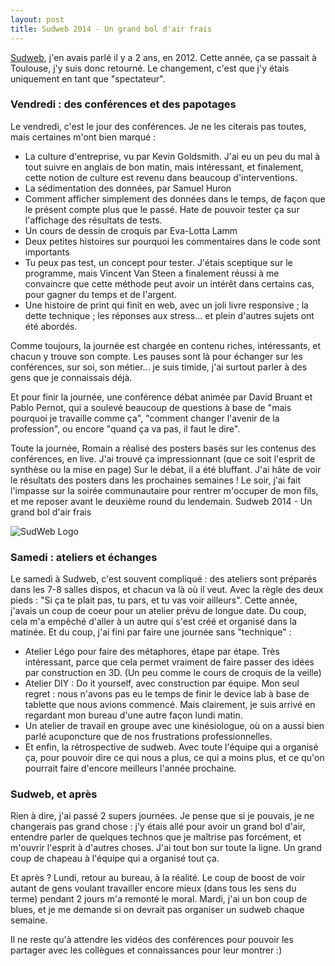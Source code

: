 ```yaml
---
layout: post
title: Sudweb 2014 - Un grand bol d'air frais
---
```


[Sudweb](http://sudweb.fr/), j'en avais parlé il y a 2 ans, en 2012. Cette année, ça se passait à Toulouse, j'y suis donc retourné. Le changement, c'est que j'y étais uniquement en tant que "spectateur".

### Vendredi : des conférences et des papotages

Le vendredi, c'est le jour des conférences. Je ne les citerais pas toutes, mais certaines m'ont bien marqué :

* La culture d'entreprise, vu par Kevin Goldsmith. 
J'ai eu un peu du mal à tout suivre en anglais de bon matin, mais intéressant, et finalement, cette notion de culture est revenu dans beaucoup d'interventions.
* La sédimentation des données, par Samuel Huron
* Comment afficher simplement des données dans le temps, de façon que le présent compte plus que le passé. Hate de pouvoir tester ça sur l'affichage des résultats de tests.
* Un cours de dessin de croquis par Eva-Lotta Lamm
* Deux petites histoires sur pourquoi les commentaires dans le code sont importants
* Tu peux pas test, un concept pour tester. J'étais sceptique sur le programme, mais Vincent Van Steen a finalement réussi à me convaincre que cette méthode peut avoir un intérêt dans certains cas, pour gagner du temps et de l'argent.
* Une histoire de print qui finit en web, avec un joli livre responsive ; la dette technique ; les réponses aux stress... et plein d'autres sujets ont été abordés.

Comme toujours, la journée est chargée en contenu riches, intéressants, et chacun y trouve son compte. Les pauses sont là pour échanger sur les conférences, sur soi, son métier... je suis timide, j'ai surtout parler à des gens que je connaissais déjà.

Et pour finir la journée, une conférence débat animée par David Bruant et Pablo Pernot, qui a soulevé beaucoup de questions à base de "mais pourquoi je travaille comme ça", "comment changer l'avenir de la profession", ou encore "quand ça va pas, il faut le dire".

Toute la journée, Romain a réalisé des posters basés sur les contenus des conférences, en live. J'ai trouvé ça impressionnant (que ce soit l'esprit de synthèse ou la mise en page) Sur le débat, il a été bluffant. J'ai hâte de voir le résultats des posters dans les prochaines semaines !
Le soir, j'ai fait l'impasse sur la soirée communautaire pour rentrer m'occuper de mon fils, et me reposer avant le deuxième round du lendemain.
Sudweb 2014 - Un grand bol d'air frais

![SudWeb Logo](/blog/public/pictures/2014/sudweb.png "Sudweb")


### Samedi : ateliers et échanges

Le samedi à Sudweb, c'est souvent compliqué : des ateliers sont préparés dans les 7-8 salles dispos, et chacun va là où il veut. Avec la règle des deux pieds : "Si ça te plait pas, tu pars, et tu vas voir ailleurs".
Cette année, j'avais un coup de coeur pour un atelier prévu de longue date. Du coup, cela m'a empêché d'aller à un autre qui s'est créé et organisé dans la matinée. Et du coup, j'ai fini par faire une journée sans "technique" :

* Atelier Légo pour faire des métaphores, étape par étape. Très intéressant, parce que cela permet vraiment de faire passer des idées par construction en 3D. (Un peu comme le cours de croquis de la veille)
* Atelier DIY : Do it yourself, avec construction par équipe. Mon seul regret : nous n'avons pas eu le temps de finir le device lab à base de tablette que nous avions commencé. Mais clairement, je suis arrivé en regardant mon bureau d'une autre façon lundi matin.
* Un atelier de travail en groupe avec une kinésiologue, où on a aussi bien parlé acuponcture que de nos frustrations professionnelles.
* Et enfin, la rétrospective de sudweb. Avec toute l'équipe qui a organisé ça, pour pouvoir dire ce qui nous a plus, ce qui a moins plus, et ce qu'on pourrait faire d'encore meilleurs l'année prochaine.

### Sudweb, et après

Rien à dire, j'ai passé 2 supers journées. Je pense que si je pouvais, je ne changerais pas grand chose : j'y étais allé pour avoir un grand bol d'air, entendre parler de quelques technos que je maîtrise pas forcément, et m'ouvrir l'esprit à d'autres choses. J'ai tout bon sur toute la ligne. Un grand coup de chapeau à l'équipe qui a organisé tout ça.

Et après ? Lundi, retour au bureau, à la réalité. Le coup de boost de voir autant de gens voulant travailler encore mieux (dans tous les sens du terme) pendant 2 jours m'a remonté le moral. Mardi, j'ai un bon coup de blues, et je me demande si on devrait pas organiser un sudweb chaque semaine.

Il ne reste qu'à attendre les vidéos des conférences pour pouvoir les partager avec les collègues et connaissances pour leur montrer :)